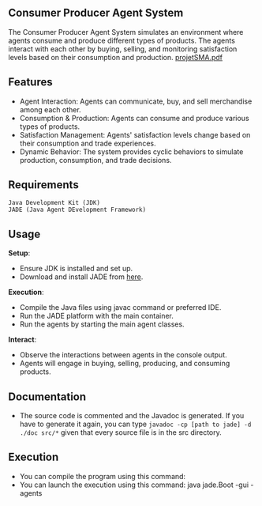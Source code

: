 ## Consumer Producer Agent System

The Consumer Producer Agent System simulates an environment where agents consume and produce different types of products. The agents interact with each other by buying, selling, and monitoring satisfaction levels based on their consumption and production.
[projetSMA.pdf](https://github.com/IkramBlsl/Projet_SMA/files/13692527/projetSMA.pdf)

## Features

- Agent Interaction: Agents can communicate, buy, and sell merchandise among each other.
- Consumption & Production: Agents can consume and produce various types of products.
- Satisfaction Management: Agents' satisfaction levels change based on their consumption and trade experiences.
- Dynamic Behavior: The system provides cyclic behaviors to simulate production, consumption, and trade decisions.


## Requirements

    Java Development Kit (JDK)
    JADE (Java Agent DEvelopment Framework)


## Usage

**Setup**:
- Ensure JDK is installed and set up.
- Download and install JADE from [here](https://jade.tilab.com/maven/com/tilab/jade/jade/4.5.0/jade-4.5.0.jar).

**Execution**:
- Compile the Java files using javac command or preferred IDE.
- Run the JADE platform with the main container.
- Run the agents by starting the main agent classes.

**Interact**:
- Observe the interactions between agents in the console output.
- Agents will engage in buying, selling, producing, and consuming products.


## Documentation
- The source code is commented and the Javadoc is generated. If you have to generate it again, you can type `javadoc -cp [path to jade] -d ./doc src/*` given that every source file is in the src directory. 


## Execution
- You can compile the program using this command:
- You can launch the execution using this command: java jade.Boot -gui -agents
